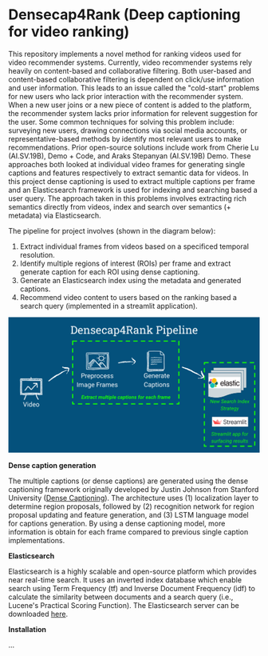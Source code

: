 # Densecap4Rank (Deep captioning for video ranking)
This repository implements a novel method for ranking videos used for video recommender systems. Currently, video recommender systems rely heavily on content-based and collaborative filtering. Both user-based and content-based collaborative filtering is dependent on click/use information and user information. This leads to an issue called the "cold-start" problems for new users who lack prior interaction with the recommender system. When a new user joins or a new piece of content is added to the platform, the recommender system lacks prior information for relevent suggestion for the user. Some common techniques for solving this problem include: surveying new users, drawing connections via social media accounts, or representative-based methods by identify most relevant users to make recommendations. Prior open-source solutions include work from Cherie Lu (AI.SV.19B), Demo + Code, and Araks Stepanyan (AI.SV.19B) Demo. These approaches both looked at individual video frames for generating single captions and features respectively to extract semantic data for videos. In this project dense captioning is used to extract multiple captions per frame and an Elasticsearch framework is used for indexing and searching based a user query. The approach taken in this problems involves extracting rich semantics directly from videos, index and search over semantics (+ metadata) via Elasticsearch.

The pipeline for project involves (shown in the diagram below):

1. Extract individual frames from videos based on a specificed temporal resolution.
2. Identify multiple regions of interest (ROIs) per frame and extract generate caption for each ROI using dense captioning.
3. Generate an Elasticsearch index using the metadata and generated captions.
4. Recommend video content to users based on the ranking based a search query (implemented in a streamlit application).

![pipeline_img](pipeline.png)

__Dense caption generation__

The multiple captions (or dense captions) are generated using the dense captioning framework originally developed by Justin Johnson from Stanford University ([Dense Captioning](https://github.com/jcjohnson/densecap)). The architecture uses (1) localization layer to determine region proposals, followed by (2) recognition network for region proposal updating and feature generation, and (3) LSTM language model for captions generation. By using a dense captioning model, more information is obtain for each frame compared to previous single caption implementations.


__Elasticsearch__

Elasticsearch is a highly scalable and open-source platform which provides near real-time search. It uses an inverted index database which enable search using Term Frequency (tf) and Inverse Document Frequency (idf) to calculate the similarity between documents and a search query (i.e., Lucene's Practical Scoring Function). The Elasticsearch server can be downloaded [here](https://github.com/elastic/elasticsearch).

__Installation__

...
